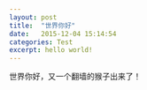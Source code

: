 ```yaml
---
layout: post
title:  "世界你好"
date:   2015-12-04 15:14:54
categories: Test
excerpt: hello world!
---
```


世界你好，又一个翻墙的猴子出来了！



